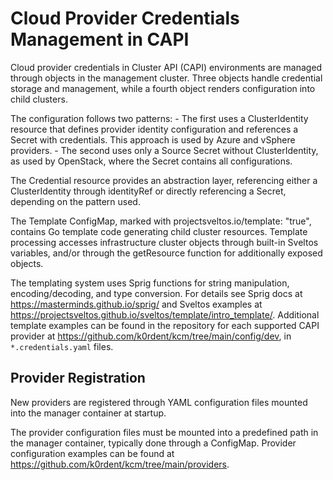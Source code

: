 # Cloud Provider Credentials Management in CAPI

Cloud provider credentials in Cluster API (CAPI) environments are managed through objects in the management cluster. Three objects handle credential storage and management, while a fourth object renders configuration into child clusters.

The configuration follows two patterns:
    - The first uses a ClusterIdentity resource that defines provider identity configuration and references a Secret with credentials. This approach is used by Azure and vSphere providers.
    - The second uses only a Source Secret without ClusterIdentity, as used by OpenStack, where the Secret contains all configurations.

The Credential resource provides an abstraction layer, referencing either a ClusterIdentity through identityRef or directly referencing a Secret, depending on the pattern used.

The Template ConfigMap, marked with projectsveltos.io/template: "true", contains Go template code generating child cluster resources. Template processing accesses infrastructure cluster objects through built-in Sveltos variables, and/or through the getResource function for additionally exposed objects.

The templating system uses Sprig functions for string manipulation, encoding/decoding, and type conversion. For details see Sprig docs at https://masterminds.github.io/sprig/ and Sveltos examples at https://projectsveltos.github.io/sveltos/template/intro_template/.
Additional template examples can be found in the repository for each supported CAPI provider at https://github.com/k0rdent/kcm/tree/main/config/dev, in `*.credentials.yaml` files.

## Provider Registration
New providers are registered through YAML configuration files mounted into the manager container at startup.

The provider configuration files must be mounted into a predefined path in the manager container, typically done through a ConfigMap. Provider configuration examples can be found at https://github.com/k0rdent/kcm/tree/main/providers.
